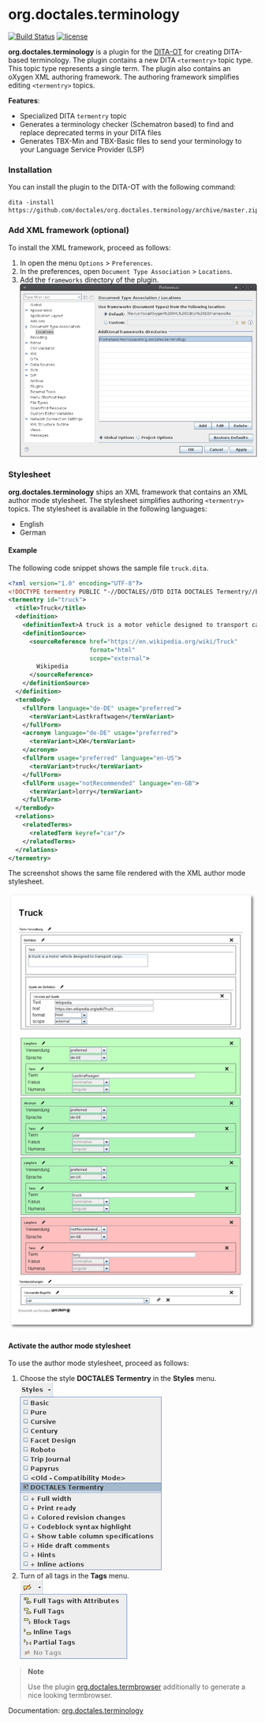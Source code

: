 org.doctales.terminology 
========================

[![Build Status](https://travis-ci.org/doctales/org.doctales.terminology.svg?branch=master)](https://travis-ci.org/doctales/org.doctales.terminology)
[![license](https://img.shields.io/badge/license-Apache%202.0-blue.svg)](http://www.apache.org/licenses/LICENSE-2.0)

**org.doctales.terminology** is a plugin for the [DITA-OT](http://dita-ot.github.io) for creating DITA-based terminology.
The plugin contains a new DITA `<termentry>` topic type. This topic type represents a single term.
The plugin also contains an oXygen XML authoring framework. The authoring framework simplifies editing `<termentry>` topics.

**Features**:

- Specialized DITA `termentry` topic
- Generates a terminology checker (Schematron based) to find and replace deprecated terms in your DITA files
- Generates TBX-Min and TBX-Basic files to send your terminology to your Language Service Provider (LSP)


### Installation

You can install the plugin to the DITA-OT with the following command:

```Batchfile
dita -install https://github.com/doctales/org.doctales.terminology/archive/master.zip
```


### Add <oXygen/> XML framework (optional)

To install the <oXygen/> XML framework, proceed as follows:

1. In <oXygen/> open the menu `Options` > `Preferences`.
2. In the preferences, open `Document Type Association` > `Locations`.
3. Add the `frameworks` directory of the plugin.
   ![framework](media/images/framework.png)


### Stylesheet

**org.doctales.terminology** ships an <oXygen/> XML framework that contains an <oXygen/> XML author mode stylesheet.
The stylesheet simplifies authoring `<termentry>` topics. The stylesheet is available in the following languages:

- English
- German


#### Example

The following code snippet shows the sample file `truck.dita`.

```xml
<?xml version="1.0" encoding="UTF-8"?>
<!DOCTYPE termentry PUBLIC "-//DOCTALES//DTD DITA DOCTALES Termentry//EN" "termentry.dtd">
<termentry id="truck">
  <title>Truck</title>
  <definition>
    <definitionText>A truck is a motor vehicle designed to transport cargo.</definitionText>
    <definitionSource>
      <sourceReference href="https://en.wikipedia.org/wiki/Truck"
                       format="html"
                       scope="external">
        Wikipedia
      </sourceReference>
    </definitionSource>
  </definition>
  <termBody>
    <fullForm language="de-DE" usage="preferred">
      <termVariant>Lastkraftwagen</termVariant>
    </fullForm>
    <acronym language="de-DE" usage="preferred">
      <termVariant>LKW</termVariant>
    </acronym>
    <fullForm usage="preferred" language="en-US">
      <termVariant>truck</termVariant>
    </fullForm>
    <fullForm usage="notRecommended" language="en-GB">
      <termVariant>lorry</termVariant>
    </fullForm>
  </termBody>
  <relations>
    <relatedTerms>
      <relatedTerm keyref="car"/>
    </relatedTerms>
  </relations>
</termentry>
```

The screenshot shows the same file rendered with the <oXygen/> XML author mode stylesheet.

![author-mode](media/images/author-mode.png)


#### Activate the author mode stylesheet

To use the author mode stylesheet, proceed as follows:

1. Choose the style **DOCTALES Termentry** in the **Styles** menu.<br/>
   ![author-mode](media/images/styles-menu.png)
2. Turn of all tags in the **Tags** menu.<br/>
   ![author-mode](media/images/tags-menu.png)


> **Note**
>
> Use the plugin [org.doctales.termbrowser](https://github.com/doctales/org.doctales.terminology) additionally to generate a nice looking termbrowser.

Documentation: [org.doctales.terminology](http://doctales.github.io/plugins/org.doctales.terminology.html)